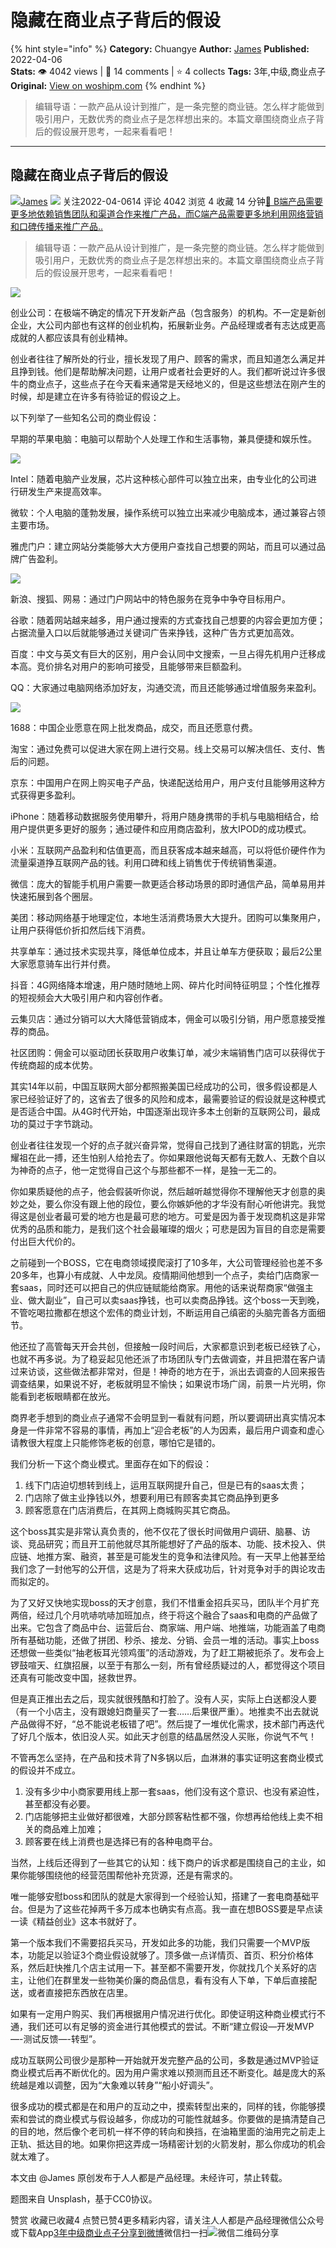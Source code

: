 # 隐藏在商业点子背后的假设
{% hint style="info" %}
**Category:** Chuangye
**Author:** [James](https://www.woshipm.com/u/218145)
**Published:** 2022-04-06  
**Stats:** 👁️ 4042 views | 💬 14 comments | ⭐ 4 collects
**Tags:** 3年,中级,商业点子
**Original:** [View on woshipm.com](https://www.woshipm.com/chuangye/5380980.html)
{% endhint %}
> 编辑导语：一款产品从设计到推广，是一条完整的商业链。怎么样才能做到吸引用户，无数优秀的商业点子是怎样想出来的。本篇文章围绕商业点子背后的假设展开思考，一起来看看吧！

---

## 隐藏在商业点子背后的假设

[![](https://image.woshipm.com/wp-files/2022/04/zqltjPSuj9d7dE7DfGE7.jpeg!/both/72x72)](https://www.woshipm.com/u/218145)[James](https://www.woshipm.com/u/218145) ![](https://static.woshipm.com/tag/1101_1@2x.png) 关注2022-04-0614 评论 4042 浏览 4 收藏 14 分钟[🔗 B端产品需要更多地依赖销售团队和渠道合作来推广产品，而C端产品需要更多地利用网络营销和口碑传播来推广产品..](https://ke.qidianla.com/courses/bcpm)

> 编辑导语：一款产品从设计到推广，是一条完整的商业链。怎么样才能做到吸引用户，无数优秀的商业点子是怎样想出来的。本篇文章围绕商业点子背后的假设展开思考，一起来看看吧！

![](https://image.yunyingpai.com/wp/2022/04/BCJUzgbDkquVPpx94o64.png)

创业公司：在极端不确定的情况下开发新产品（包含服务）的机构。不一定是新创企业，大公司内部也有这样的创业机构，拓展新业务。产品经理或者有志达成更高成就的人都应该具有创业精神。

创业者往往了解所处的行业，擅长发现了用户、顾客的需求，而且知道怎么满足并且挣到钱。他们是帮助解决问题，让用户或者社会更好的人。我们都听说过许多很牛的商业点子，这些点子在今天看来通常是天经地义的，但是这些想法在刚产生的时候，却是建立在许多有待验证的假设之上。

以下列举了一些知名公司的商业假设：

早期的苹果电脑：电脑可以帮助个人处理工作和生活事物，兼具便捷和娱乐性。

![](https://image.yunyingpai.com/wp/2022/04/70PzIQkyZ9yd5eoZetSS.jpeg)

Intel：随着电脑产业发展，芯片这种核心部件可以独立出来，由专业化的公司进行研发生产来提高效率。

微软：个人电脑的蓬勃发展，操作系统可以独立出来减少电脑成本，通过兼容占领主要市场。

雅虎门户：建立网站分类能够大大方便用户查找自己想要的网站，而且可以通过品牌广告盈利。

![](https://image.yunyingpai.com/wp/2022/04/mEVzrAD2YEUGiI6PoZvW.jpeg)

新浪、搜狐、网易：通过门户网站中的特色服务在竞争中争夺目标用户。

谷歌：随着网站越来越多，用户通过搜索的方式查找自己想要的内容会更加方便；占据流量入口以后就能够通过关键词广告来挣钱，这种广告方式更加高效。

百度：中文与英文有巨大的区别，用户会认同中文搜索，一旦占得先机用户迁移成本高。竞价排名对用户的影响可接受，且能够带来巨额盈利。

QQ：大家通过电脑网络添加好友，沟通交流，而且还能够通过增值服务来盈利。

![](https://image.yunyingpai.com/wp/2022/04/42mP9UzG8hvGWZiCqx1l.jpeg)

1688：中国企业愿意在网上批发商品，成交，而且还愿意付费。

淘宝：通过免费可以促进大家在网上进行交易。线上交易可以解决信任、支付、售后的问题。

京东：中国用户在网上购买电子产品，快递配送给用户，用户支付且能够用这种方式获得更多盈利。

iPhone：随着移动数据服务使用攀升，将用户随身携带的手机与电脑相结合，给用户提供更多更好的服务；通过硬件和应用商店盈利，放大IPOD的成功模式。

小米：互联网产品盈利和估值更高，而且获客成本越来越高，可以将低价硬件作为流量渠道挣互联网产品的钱。利用口碑和线上销售优于传统销售渠道。

微信：庞大的智能手机用户需要一款更适合移动场景的即时通信产品，简单易用并快速拓展到各个圈层。

美团：移动网络基于地理定位，本地生活消费场景大大提升。团购可以集聚用户，让用户获得低价折扣然后线下消费。

共享单车：通过技术实现共享，降低单位成本，并且让单车方便获取；最后2公里大家愿意骑车出行并付费。

抖音：4G网络降本增速，用户随时随地上网、碎片化时间特征明显；个性化推荐的短视频会大大吸引用户和内容创作者。

云集贝店：通过分销可以大大降低营销成本，佣金可以吸引分销，用户愿意接受推荐的商品。

社区团购：佣金可以驱动团长获取用户收集订单，减少末端销售门店可以获得优于传统商超的成本优势。

其实14年以前，中国互联网大部分都照搬美国已经成功的公司，很多假设都是人家已经验证好了的，这省去了很多的风险和成本，最需要验证的假设就是这种模式是否适合中国。从4G时代开始，中国逐渐出现许多本土创新的互联网公司，最成功的莫过于字节跳动。

创业者往往发现一个好的点子就兴奋异常，觉得自己找到了通往财富的钥匙，光宗耀祖在此一搏，还生怕别人给抢去了。你如果跟他说每天都有无数人、无数个自以为神奇的点子，他一定觉得自己这个与那些都不一样，是独一无二的。

你如果质疑他的点子，他会假装听你说，然后越听越觉得你不理解他天才创意的奥妙之处，要么你没有跟上他的段位，要么你嫉妒他的才华没有耐心听他讲完。我觉得这是创业者最可爱的地方也是最可悲的地方。可爱是因为善于发现商机这是非常优秀的品质和能力，是我们这个社会最璀璨的烟火；可悲是因为盲目的自恋是需要付出巨大代价的。

之前碰到一个BOSS，它在电商领域摸爬滚打了10多年，大公司管理经验也差不多20多年，也算小有成就、人中龙凤。疫情期间他想到一个点子，卖给门店商家一套saas，同时还可以把自己的供应链赋能给商家。用他的话来说帮商家“做强主业、做大副业”，自己可以卖saas挣钱，也可以卖商品挣钱。这个boss一天到晚，不管吃喝拉撒都在想这个宏伟的商业计划，不断运用自己缜密的头脑完善各方面细节。

他还拉了高管每天开会共创，但接触一段时间后，大家都意识到老板已经铁了心，也就不再多说。为了稳妥起见他还派了市场团队专门去做调查，并且把潜在客户请过来访谈，这些做法都非常对，但是！神奇的地方在于，派出去调查的人回来报告调查结果，如果说不好，老板就明显不愉快；如果说市场广阔，前景一片光明，你能看到老板眼睛都在放光。

商界老手想到的商业点子通常不会明显到一看就有问题，所以要调研出真实情况本身是一件非常不容易的事情，再加上“迎合老板”的人为因素，最后用户调查和虚心请教很大程度上只能修饰老板的创意，哪怕它是错的。

我们分析一下这个商业模式。里面存在如下的假设：

1.  线下门店迫切想转到线上，运用互联网提升自己，但是已有的saas太贵；
2.  门店除了做主业挣钱以外，想要利用已有顾客卖其它商品挣到更多
3.  顾客愿意在门店消费后，在其网上商城购买其它商品。

这个boss其实是非常认真负责的，他不仅花了很长时间做用户调研、脑暴、访谈、竞品研究；而且开工前他就尽其所能想好了产品的版本、功能、技术投入、供应链、地推方案、融资，甚至是可能发生的竞争和法律风险。有一天早上他甚至给我们念了一封他写的公开信，这是为了将来大获成功后，针对竞争对手的舆论攻击而拟定的。

为了又好又快地实现boss的天才创意，我们不惜重金招兵买马，团队半个月扩充两倍，经过几个月吭哧吭哧加班加点，终于将这个融合了saas和电商的产品做了出来。它包含了商品中台、运营后台、商家端、用户端、地推端，功能涵盖了电商所有基础功能，还做了拼团、秒杀、接龙、分销、会员一堆的活动。事实上boss还想做一些类似“抽老板耳光领鸡蛋”的活动游戏，为了赶工期被扼杀了。发布会上锣鼓喧天、红旗招展，以至于有那么一刻，所有曾经质疑过的人，都觉得这个项目还真有可能改变中国，拯救世界。

但是真正推出去之后，现实就很残酷和打脸了。没有人买，实际上白送都没人要（有一个小店主，没有跟媳妇商量买了一套……后果很严重）。地推卖不出去就说产品做得不好，“总不能说老板错了吧”。然后提了一堆优化需求，技术部门再迭代了好几个版本，依旧没人买。如此天才创意的结晶居然没人买账，你说气不气！

不管再怎么坚持，在产品和技术背了N多锅以后，血淋淋的事实证明这套商业模式的假设并不成立。

1.  没有多少中小商家要用线上那一套saas，他们没有这个意识、也没有紧迫性，甚至都没有必要。
2.  门店能够把主业做好都很难，大部分顾客粘性都不强，你想再给他线上卖不相关的商品难上加难；
3.  顾客要在线上消费也是选择已有的各种电商平台。

当然，上线后还得到了一些其它的认知：线下商户的诉求都是围绕自己的主业，如果你能够围绕他的经营范围帮他补充货源，还是有需求的。

唯一能够安慰boss和团队的就是大家得到一个经验认知，搭建了一套电商基础平台。但是为了这些花掉两千多万成本也确实有点高。我一直在想BOSS要是早点读一读《精益创业》这本书就好了。

第一个版本我们不需要招兵买马，开发如此多的功能，我们只需要一个MVP版本，功能足以验证3个商业假设就够了。顶多做一点详情页、首页、积分价格体系，然后赶快推几个店主试用一下。甚至都不需要开发，你就找几个关系好的店主，让他们在群里发一些物美价廉的商品信息，看有没有人下单，下单后直接配送，或者直接把东西放在店里。

如果有一定用户购买、我们再根据用户情况进行优化。即使证明这种商业模式行不通，我们还可以有足够的资金进行其他模式的尝试。不断“建立假设—开发MVP—-测试反馈—-转型”。

成功互联网公司很少是那种一开始就开发完整产品的公司，多数是通过MVP验证商业模式后再不断优化的。因为用户需求难以预测而且还不断变化。越是庞大的系统越是难以调整，因为“大象难以转身”“船小好调头”。

很多成功的模式都是在和用户的互动之中，摸索转型出来的，同样的钱，你能够摸索和尝试的商业模式与假设越多，你成功的可能性就越多。你要做的是搞清楚自己的目的地，然后像个老司机一样不停的转向和换挡，在油箱里面的油用完之前走上正轨、抵达目的地。如果你把这弄成一场精密计划的火箭发射，那么你成功的机会就太难了。

本文由 @James 原创发布于人人都是产品经理。未经许可，禁止转载。

题图来自 Unsplash，基于CC0协议。

赞赏 收藏已收藏4 点赞已赞4更多精彩内容，请关注人人都是产品经理微信公众号或下载App[3年](https://www.woshipm.com/tag/3%e5%b9%b4)[中级](https://www.woshipm.com/tag/%e4%b8%ad%e7%ba%a7)[商业点子](https://www.woshipm.com/tag/%e5%95%86%e4%b8%9a%e7%82%b9%e5%ad%90)[分享到微博](https://service.weibo.com/share/share.php?appkey=2775287854&title=隐藏在商业点子背后的假设&url=https://www.woshipm.com/chuangye/5380980.html&pic=https://image.yunyingpai.com/wp/2022/04/BCJUzgbDkquVPpx94o64.png)微信扫一扫![微信二维码](https://api.pwmqr.com/qrcode/create/?url=https://www.woshipm.com/chuangye/5380980.html)分享